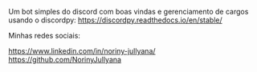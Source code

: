 Um bot simples do discord com boas vindas e gerenciamento de cargos
usando o discordpy: https://discordpy.readthedocs.io/en/stable/

Minhas redes sociais:

https://www.linkedin.com/in/noriny-jullyana/
https://github.com/NorinyJullyana
